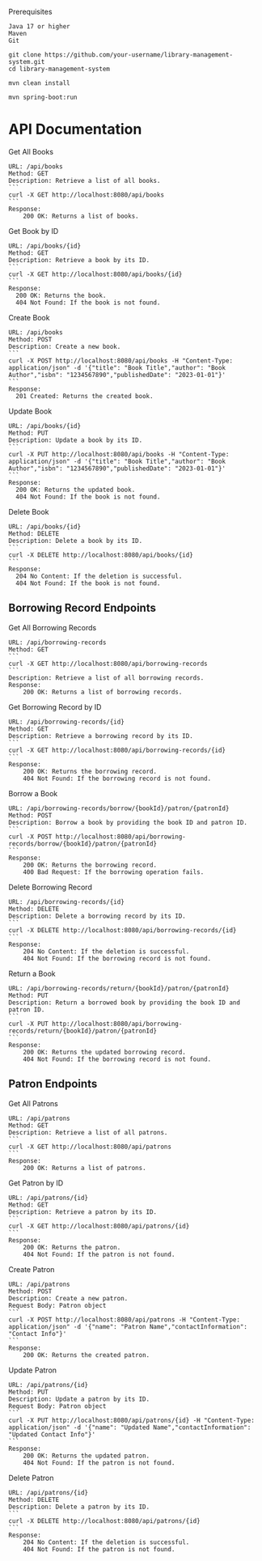 Prerequisites

    Java 17 or higher
    Maven
    Git


```
git clone https://github.com/your-username/library-management-system.git
cd library-management-system
```

```
mvn clean install
```

```
mvn spring-boot:run
```

# API Documentation
Get All Books

    URL: /api/books
    Method: GET
    Description: Retrieve a list of all books.
    ```
    curl -X GET http://localhost:8080/api/books
    ```
    Response:
        200 OK: Returns a list of books.

Get Book by ID

    URL: /api/books/{id}
    Method: GET
    Description: Retrieve a book by its ID.
    ```
    curl -X GET http://localhost:8080/api/books/{id}
    ```
    Response:
      200 OK: Returns the book.
      404 Not Found: If the book is not found.
      
Create Book

    URL: /api/books
    Method: POST
    Description: Create a new book.
    ```
    curl -X POST http://localhost:8080/api/books -H "Content-Type: application/json" -d '{"title": "Book Title","author": "Book Author","isbn": "1234567890","publishedDate": "2023-01-01"}'
    ```
    Response:
      201 Created: Returns the created book.
      
Update Book

    URL: /api/books/{id}
    Method: PUT
    Description: Update a book by its ID.
    ```
    curl -X PUT http://localhost:8080/api/books -H "Content-Type: application/json" -d '{"title": "Book Title","author": "Book Author","isbn": "1234567890","publishedDate": "2023-01-01"}'
    ```
    Response:
      200 OK: Returns the updated book.
      404 Not Found: If the book is not found.
Delete Book

    URL: /api/books/{id}
    Method: DELETE
    Description: Delete a book by its ID.
    ```
    curl -X DELETE http://localhost:8080/api/books/{id}
    ```
    Response:
      204 No Content: If the deletion is successful.
      404 Not Found: If the book is not found.

## Borrowing Record Endpoints
Get All Borrowing Records

    URL: /api/borrowing-records
    Method: GET
    ```
    curl -X GET http://localhost:8080/api/borrowing-records
    ```
    Description: Retrieve a list of all borrowing records.
    Response:
        200 OK: Returns a list of borrowing records.

Get Borrowing Record by ID

    URL: /api/borrowing-records/{id}
    Method: GET
    Description: Retrieve a borrowing record by its ID.
    ```
    curl -X GET http://localhost:8080/api/borrowing-records/{id}
    ```
    Response:
        200 OK: Returns the borrowing record.
        404 Not Found: If the borrowing record is not found.

Borrow a Book

    URL: /api/borrowing-records/borrow/{bookId}/patron/{patronId}
    Method: POST
    Description: Borrow a book by providing the book ID and patron ID.
    ```
    curl -X POST http://localhost:8080/api/borrowing-records/borrow/{bookId}/patron/{patronId}
    ```
    Response:
        200 OK: Returns the borrowing record.
        400 Bad Request: If the borrowing operation fails.

Delete Borrowing Record

    URL: /api/borrowing-records/{id}
    Method: DELETE
    Description: Delete a borrowing record by its ID.
    ```
    curl -X DELETE http://localhost:8080/api/borrowing-records/{id}
    ```
    Response:
        204 No Content: If the deletion is successful.
        404 Not Found: If the borrowing record is not found.

Return a Book

    URL: /api/borrowing-records/return/{bookId}/patron/{patronId}
    Method: PUT
    Description: Return a borrowed book by providing the book ID and patron ID.
    ```
    curl -X PUT http://localhost:8080/api/borrowing-records/return/{bookId}/patron/{patronId}
    ```
    Response:
        200 OK: Returns the updated borrowing record.
        404 Not Found: If the borrowing record is not found.

## Patron Endpoints
Get All Patrons

    URL: /api/patrons
    Method: GET
    Description: Retrieve a list of all patrons.
    ```
    curl -X GET http://localhost:8080/api/patrons
    ```
    Response:
        200 OK: Returns a list of patrons.

Get Patron by ID

    URL: /api/patrons/{id}
    Method: GET
    Description: Retrieve a patron by its ID.
    ```
    curl -X GET http://localhost:8080/api/patrons/{id}
    ```
    Response:
        200 OK: Returns the patron.
        404 Not Found: If the patron is not found.

Create Patron

    URL: /api/patrons
    Method: POST
    Description: Create a new patron.
    Request Body: Patron object
    ```
    curl -X POST http://localhost:8080/api/patrons -H "Content-Type: application/json" -d '{"name": "Patron Name","contactInformation": "Contact Info"}'
    ```
    Response:
        200 OK: Returns the created patron.

Update Patron

    URL: /api/patrons/{id}
    Method: PUT
    Description: Update a patron by its ID.
    Request Body: Patron object
    ```
    curl -X PUT http://localhost:8080/api/patrons/{id} -H "Content-Type: application/json" -d '{"name": "Updated Name","contactInformation": "Updated Contact Info"}'
    ```
    Response:
        200 OK: Returns the updated patron.
        404 Not Found: If the patron is not found.

Delete Patron

    URL: /api/patrons/{id}
    Method: DELETE
    Description: Delete a patron by its ID.
    ```
    curl -X DELETE http://localhost:8080/api/patrons/{id}
    ```
    Response:
        204 No Content: If the deletion is successful.
        404 Not Found: If the patron is not found.
